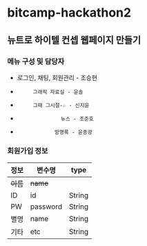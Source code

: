 # bitcamp-hackathon2

## 뉴트로 하이텔 컨셉 웹페이지 만들기

### 메뉴 구성 및 담당자

- 로그인, 채팅, 회원관리 - 조승현
-          그래픽 자료실 - 윤솔
-          그때 그시절-☆ - 신지윤
-                   뉴스 - 조준호
-                 방명록 - 윤종광

### 회원가입 정보

| 정보     | 변수명   | type   |
| -------- | -------- | ------ |
| ~~이름~~ | ~~name~~ |        |
| ID       | id       | String |
| PW       | password | String |
| 별명     | name     | String |
| 기타     | etc      | String |
